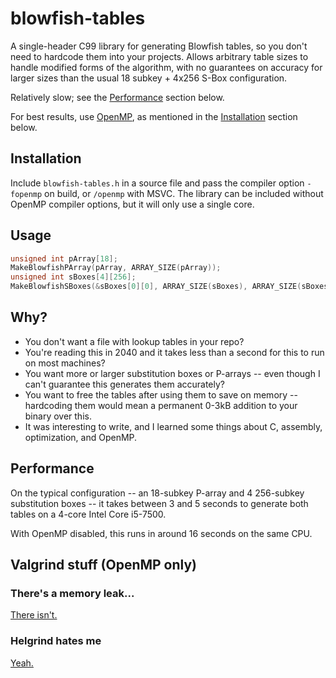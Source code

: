 # blowfish-tables
A single-header C99 library for generating Blowfish tables, so you don't need to hardcode them into your projects. Allows arbitrary table sizes to handle modified forms of the algorithm, with no guarantees on accuracy for larger sizes than the usual 18 subkey + 4x256 S-Box configuration.

Relatively slow; see the [Performance](#performance) section below.

For best results, use [OpenMP](https://www.openmp.org/), as mentioned in the [Installation](#installation) section below.

## Installation
Include `blowfish-tables.h` in a source file and pass the compiler option `-fopenmp` on build, or `/openmp` with MSVC. The library can be included without OpenMP compiler options, but it will only use a single core.

## Usage
```c
unsigned int pArray[18];
MakeBlowfishPArray(pArray, ARRAY_SIZE(pArray));
unsigned int sBoxes[4][256];
MakeBlowfishSBoxes(&sBoxes[0][0], ARRAY_SIZE(sBoxes), ARRAY_SIZE(sBoxes[0]), ARRAY_SIZE(pArray));
```

## Why?
* You don't want a file with lookup tables in your repo?
* You're reading this in 2040 and it takes less than a second for this to run on most machines?
* You want more or larger substitution boxes or P-arrays -- even though I can't guarantee this generates them accurately?
* You want to free the tables after using them to save on memory -- hardcoding them would mean a permanent 0-3kB addition to your binary over this.
* It was interesting to write, and I learned some things about C, assembly, optimization, and OpenMP.

## Performance
On the typical configuration -- an 18-subkey P-array and 4 256-subkey substitution boxes -- it takes between 3 and 5 seconds to generate both tables on a 4-core Intel Core i5-7500.

With OpenMP disabled, this runs in around 16 seconds on the same CPU.

## Valgrind stuff (OpenMP only)

### There's a memory leak...
[There isn't.](https://gcc.gnu.org/bugzilla/show_bug.cgi?id=36298)

### Helgrind hates me
[Yeah.](https://valgrind.org/docs/manual/hg-manual.html#hg-manual.effective-use)
